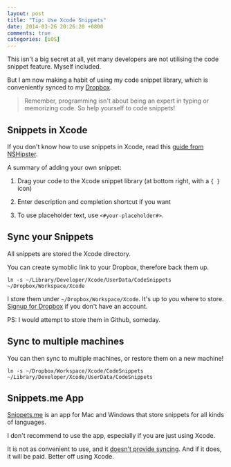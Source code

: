 ```yaml
---
layout: post
title: "Tip: Use Xcode Snippets"
date: 2014-03-26 20:26:20 +0800
comments: true
categories: [iOS]
---
```


This isn't a big secret at all, yet many developers are not utilising the code snippet feature. Myself included.

But I am now making a habit of using my code snippet library, which is conveniently synced to my [Dropbox](https://db.tt/GRqFn03).

> Remember, programming isn't about being an expert in typing or memorizing code. So help yourself to code snippets!

<!-- more -->

## Snippets in Xcode

If you don't know how to use snippets in Xcode, read this [guide from NSHipster](http://nshipster.com/xcode-snippets/).

A summary of adding your own snippet:

1. Drag your code to the Xcode snippet library (at bottom right, with a `{ }` icon)

2. Enter description and completion shortcut if you want

3. To use placeholder text, use `<#your-placeholder#>`.


## Sync your Snippets

All snippets are stored the Xcode directory.

You can create symoblic link to your Dropbox, therefore back them up.

    ln -s ~/Library/Developer/Xcode/UserData/CodeSnippets ~/Dropbox/Workspace/Xcode

I store them under `~/Dropbox/Workspace/Xcode`. It's up to you where to store. [Signup for Dropbox](https://db.tt/GRqFn03) if you don't have an account.

PS: I would attempt to store them in Github, someday.


## Sync to multiple machines

You can then sync to multiple machines, or restore them on a new machine!

    ln -s ~/Dropbox/Workspace/Xcode/CodeSnippets ~/Library/Developer/Xcode/UserData/CodeSnippets


## Snippets.me App

[Snippets.me](http://snippets.me) is an app for Mac and Windows that store snippets for all kinds of languages.

I don't recommend to use the app, especially if you are just using Xcode.

It is not as convenient to use, and it [doesn't provide syncing](http://blog.snippets.me/2013/09/using-dropbox-icloud-sync-in-snippets.html). And if it does, it will be paid. Better off using Xcode.


